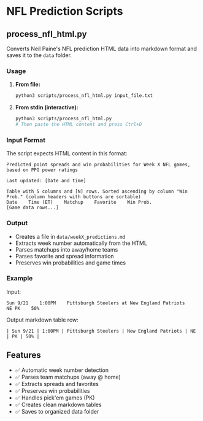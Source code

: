 # NFL Prediction Scripts

## process_nfl_html.py

Converts Neil Paine's NFL prediction HTML data into markdown format and saves it to the `data` folder.

### Usage

1. **From file:**
   ```bash
   python3 scripts/process_nfl_html.py input_file.txt
   ```

2. **From stdin (interactive):**
   ```bash
   python3 scripts/process_nfl_html.py
   # Then paste the HTML content and press Ctrl+D
   ```

### Input Format

The script expects HTML content in this format:

```
Predicted point spreads and win probabilities for Week X NFL games, based on PPG power ratings

Last updated: [Date and time]

Table with 5 columns and [N] rows. Sorted ascending by column "Win Prob." (column headers with buttons are sortable)
Date    Time (ET)    Matchup    Favorite    Win Prob.
[Game data rows...]
```

### Output

- Creates a file in `data/weekX_predictions.md`
- Extracts week number automatically from the HTML
- Parses matchups into away/home teams
- Parses favorite and spread information
- Preserves win probabilities and game times

### Example

Input:
```
Sun 9/21    1:00PM    Pittsburgh Steelers at New England Patriots    NE PK    50%
```

Output markdown table row:
```
| Sun 9/21 | 1:00PM | Pittsburgh Steelers | New England Patriots | NE | PK | 50% |
```

## Features

- ✅ Automatic week number detection
- ✅ Parses team matchups (away @ home)
- ✅ Extracts spreads and favorites
- ✅ Preserves win probabilities
- ✅ Handles pick'em games (PK)
- ✅ Creates clean markdown tables
- ✅ Saves to organized data folder